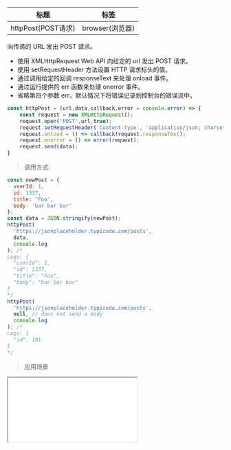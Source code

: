|  标题   | 标签  |
|  ----  | ----  |
| httpPost(POST请求) | browser(浏览器) |

向传递的 URL 发出 POST 请求。

* 使用 XMLHttpRequest Web API 向给定的 url 发出 POST 请求。
* 使用 setRequestHeader 方法设置 HTTP 请求标头的值。
* 通过调用给定的回调 responseText 来处理 onload 事件。
* 通过运行提供的 err 函数来处理 onerror 事件。
* 省略第四个参数 err，默认情况下将错误记录到控制台的错误流中。

```js
const httpPost = (url,data,callback,error = console.error) => {
    const request = new XMLHttpRequest();
    request.open('POST',url,true);
    request.setRequestHeader('Content-type', 'application/json; charset=utf-8');
    request.onload = () => callback(request.responseText);
    request.onerror = () => error(request);
    request.send(data);
}
```

> 调用方式:

```js
const newPost = {
  userId: 1,
  id: 1337,
  title: 'Foo',
  body: 'bar bar bar'
};
const data = JSON.stringify(newPost);
httpPost(
  'https://jsonplaceholder.typicode.com/posts',
  data,
  console.log
); /*
Logs: {
  "userId": 1,
  "id": 1337,
  "title": "Foo",
  "body": "bar bar bar"
}
*/
httpPost(
  'https://jsonplaceholder.typicode.com/posts',
  null, // does not send a body
  console.log
); /*
Logs: {
  "id": 101
}
*/
```

> 应用场景

<iframe src="codes/javascript/html/httpPost.html"></iframe>




















